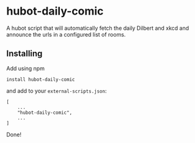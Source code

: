 hubot-daily-comic
=================
A hubot script that will automatically fetch the daily Dilbert and xkcd and announce the urls in a configured list of
rooms.

Installing
----------
Add using npm

    install hubot-daily-comic

and add to your `external-scripts.json`:

    [
        ...
        "hubot-daily-comic",
        ...
    ]

Done!